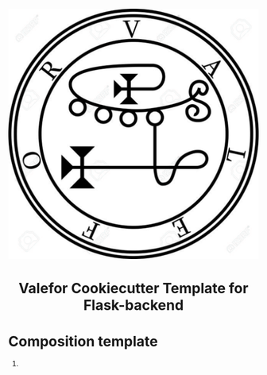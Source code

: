 
<p align="center">
  <a href="https://github.com/lemegetonx/valefor">
    <img src="static/logo.jpg">
  </a>
  <h1 align="center">
    Valefor Cookiecutter Template for Flask-backend
  </h1>
</p>

# Composition template
1. 

